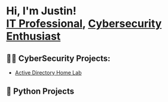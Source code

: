 <h1>Hi, I'm Justin! <br/><a href="https://github.com/jparsons3">IT Professional</a>, <a href="https://www.linkedin.com/in/justinparson-s/">Cybersecurity Enthusiast</a></h1>

<h2>👨‍💻 CyberSecurity Projects:</h2>

- [Active Directory Home Lab](https://github.com/joshmadakor1/Algorithms-Practice)

<h2>🐍 Python Projects</h2>
